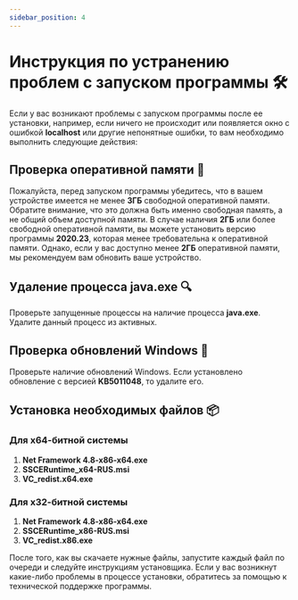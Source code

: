 ```yaml
---
sidebar_position: 4
---
```


# Инструкция по устранению проблем с запуском программы 🛠️

Если у вас возникают проблемы с запуском программы после ее установки, например, если ничего не происходит или появляется окно с ошибкой **localhost** или другие непонятные ошибки, то вам необходимо выполнить следующие действия:

## Проверка оперативной памяти 💾

Пожалуйста, перед запуском программы убедитесь, что в вашем устройстве имеется не менее **3ГБ** свободной оперативной памяти. Обратите внимание, что это должна быть именно свободная память, а не общий объем доступной памяти. В случае наличия **2ГБ** или более свободной оперативной памяти, вы можете установить версию программы **2020.23**, которая менее требовательна к оперативной памяти. Однако, если у вас доступно менее **2ГБ** оперативной памяти, мы рекомендуем вам обновить ваше устройство.

## Удаление процесса java.exe 🔍

Проверьте запущенные процессы на наличие процесса **java.exe**. Удалите данный процесс из активных.

## Проверка обновлений Windows 🔄

Проверьте наличие обновлений Windows. Если установлено обновление с версией **KB5011048**, то удалите его.

## Установка необходимых файлов 📦

### Для х64-битной системы

1. **Net Framework 4.8-x86-x64.exe**
2. **SSCERuntime_x64-RUS.msi**
3. **VC_redist.x64.exe**

### Для х32-битной системы

1. **Net Framework 4.8-x86-x64.exe**
2. **SSCERuntime_x86-RUS.msi**
3. **VC_redist.x86.exe**

После того, как вы скачаете нужные файлы, запустите каждый файл по очереди и следуйте инструкциям установщика. Если у вас возникнут какие-либо проблемы в процессе установки, обратитесь за помощью к технической поддержке программы.
